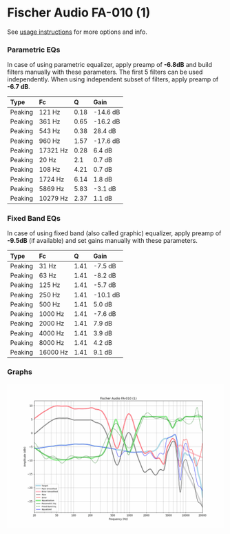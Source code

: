 # Fischer Audio FA-010 (1)
See [usage instructions](https://github.com/jaakkopasanen/AutoEq#usage) for more options and info.

### Parametric EQs
In case of using parametric equalizer, apply preamp of **-6.8dB** and build filters manually
with these parameters. The first 5 filters can be used independently.
When using independent subset of filters, apply preamp of **-6.7 dB**.

| Type    | Fc       |    Q | Gain     |
|:--------|:---------|:-----|:---------|
| Peaking | 121 Hz   | 0.18 | -14.6 dB |
| Peaking | 361 Hz   | 0.65 | -16.2 dB |
| Peaking | 543 Hz   | 0.38 | 28.4 dB  |
| Peaking | 960 Hz   | 1.57 | -17.6 dB |
| Peaking | 17321 Hz | 0.28 | 6.4 dB   |
| Peaking | 20 Hz    | 2.1  | 0.7 dB   |
| Peaking | 108 Hz   | 4.21 | 0.7 dB   |
| Peaking | 1724 Hz  | 6.14 | 1.8 dB   |
| Peaking | 5869 Hz  | 5.83 | -3.1 dB  |
| Peaking | 10279 Hz | 2.37 | 1.1 dB   |

### Fixed Band EQs
In case of using fixed band (also called graphic) equalizer, apply preamp of **-9.5dB**
(if available) and set gains manually with these parameters.

| Type    | Fc       |    Q | Gain     |
|:--------|:---------|:-----|:---------|
| Peaking | 31 Hz    | 1.41 | -7.5 dB  |
| Peaking | 63 Hz    | 1.41 | -8.2 dB  |
| Peaking | 125 Hz   | 1.41 | -5.7 dB  |
| Peaking | 250 Hz   | 1.41 | -10.1 dB |
| Peaking | 500 Hz   | 1.41 | 5.0 dB   |
| Peaking | 1000 Hz  | 1.41 | -7.6 dB  |
| Peaking | 2000 Hz  | 1.41 | 7.9 dB   |
| Peaking | 4000 Hz  | 1.41 | 3.9 dB   |
| Peaking | 8000 Hz  | 1.41 | 4.2 dB   |
| Peaking | 16000 Hz | 1.41 | 9.1 dB   |

### Graphs
![](./Fischer%20Audio%20FA-010%20(1).png)